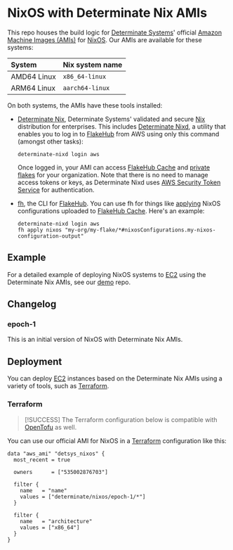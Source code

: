 # NixOS with Determinate Nix AMIs

This repo houses the build logic for [Determinate Systems][detsys]' official [Amazon Machine Images (AMIs)][ami] for [NixOS].
Our AMIs are available for these systems:

| System      | Nix system name |
| :---------- | :-------------- |
| AMD64 Linux | `x86_64-linux`  |
| ARM64 Linux | `aarch64-linux` |

On both systems, the AMIs have these tools installed:

* [Determinate Nix][det-nix], Determinate Systems' validated and secure [Nix] distribution for enterprises.
  This includes [Determinate Nixd][dnixd], a utility that enables you to log in to [FlakeHub] from AWS using only this command (amongst other tasks):

  ```shell
  determinate-nixd login aws
  ```

  Once logged in, your AMI can access [FlakeHub Cache][cache] and [private flakes][private-flakes] for your organization.
  Note that there is no need to manage access tokens or keys, as Determinate Nixd uses [AWS Security Token Service][sts] for authentication.

* [fh], the CLI for [FlakeHub].
  You can use fh for things like [applying][fh-apply-nixos] NixOS configurations uploaded to [FlakeHub Cache][cache].
  Here's an example:

  ```shell
  determinate-nixd login aws
  fh apply nixos "my-org/my-flake/*#nixosConfigurations.my-nixos-configuration-output"
  ```

## Example

For a detailed example of deploying NixOS systems to [EC2] using the Determinate Nix AMIs, see our [demo] repo.

## Changelog

### epoch-1

This is an initial version of NixOS with Determinate Nix AMIs.

## Deployment

You can deploy [EC2] instances based on the Determinate Nix AMIs using a variety of tools, such as [Terraform](#terraform).

### Terraform

> [!SUCCESS]
> The Terraform configuration below is compatible with [OpenTofu] as well.

You can use our official AMI for NixOS in a [Terraform] configuration like this:

```hcl
data "aws_ami" "detsys_nixos" {
  most_recent = true

  owners      = ["535002876703"]

  filter {
    name   = "name"
    values = ["determinate/nixos/epoch-1/*"]
  }

  filter {
    name   = "architecture"
    values = ["x86_64"]
  }
}
```

[ami]: https://docs.aws.amazon.com/AWSEC2/latest/UserGuide/AMIs.html
[fh-apply-nixos]: https://docs.determinate.systems/flakehub/cli#apply-nixos
[cache]: https://docs.determinate.systems/flakehub/cache
[demo]: https://github.com/determinatesystems/demo
[det-nix]: https://docs.determinate.systems/determinate-nix
[detsys]: https://determinate.systems
[dnixd]: https://docs.determinate.systems/determinate-nix#determinate-nixd
[ec2]: https://aws.amazon.com/ec2
[fh]: https://docs.determinate.systems/flakehub/cli
[fh-apply]: https://docs.determinate.systems/flakehub/cli#apply
[flakehub]: https://flakehub.com
[nix]: https://docs.determinate.systems/determinate-nix
[nixos]: https://zero-to-nix.com/concepts/nixos
[opentofu]: https://opentofu.org
[private-flakes]: https://docs.determinate.systems/flakehub/private-flakes
[ssm]: https://aws.amazon.com/systems-manager
[sts]: https://docs.aws.amazon.com/STS/latest/APIReference/welcome.html
[terraform]: https://terraform.io
